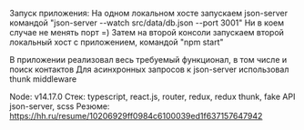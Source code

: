 Запуск приложения:
На одном локальном хосте запускаем json-server командой "json-server --watch  src/data/db.json --port 3001"
Ни в коем случае не менять порт =)
Затем на второй консоли запускаем второй локальный хост с приложением, командой "npm start" 

В приложении реализовал весь требуемый функционал, в том числе и поиск контактов
Для асинхронных запросов к json-server использовал thunk middleware

Node: v14.17.0
Стек: typescript, react.js, router, redux, redux thunk, fake API json-server, scss
Резюме: https://hh.ru/resume/10206929ff0984c6100039ed1f637157647942